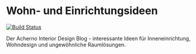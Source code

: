# Wohn- und Einrichtungsideen
[![Build Status](http://dev.almero.pro/interiorideen.com/status/build.svg?v3)](http://dev.almero.pro/interiorideen.com)

Der Acherno Interior Design Blog - interessante Ideen für Inneneinrichtung, Wohndesign und ungewöhnliche Raumlösungen.
